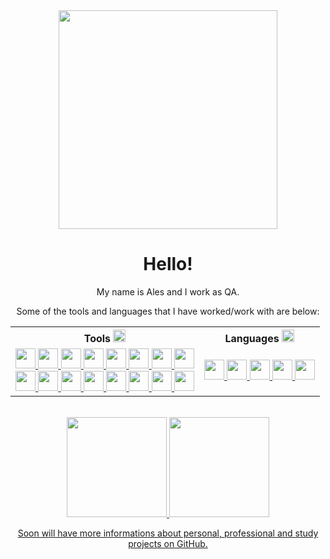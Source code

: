<div align="center">
  <picture>
    <source media="(prefers-color-scheme: dark)" srcset="https://media.tenor.com/7rMJZKO5CYYAAAAC/baby-yoda-hi.gif" width="350">
    <img src="https://media.tenor.com/ddf8w0Z84ucAAAAC/mandalorian-baby-yoda.gif" width="350">
  </picture>
  <h1>Hello!</h1>
  <p>My name is Ales and I work as QA.</p>
  <p>Some of the tools and languages that I have worked/work with are below:</p>
  <table>
    <tr>
      <th>
        <b>Tools</b>
        <img height="20" width="20" src="https://www.svgrepo.com/show/375914/tools.svg"/>
      </th>
      <th>
        <b>Languages</b>
        <img height="20" width="20" src="https://www.svgrepo.com/show/294200/coding-programming-language.svg"/>
      </th>
    </tr>
    <tr>
      <td>
        <a href="https://bitbucket.org" title="Bitbuecket">
        <img height="32" width="32" src="https://cdn.jsdelivr.net/gh/devicons/devicon/icons/bitbucket/bitbucket-original.svg"/>
        </a>
        <a href="https://www.atlassian.com/br/software/confluence" title="Confluence"> 
        <img height="32" width="32" src="https://cdn.jsdelivr.net/gh/devicons/devicon/icons/confluence/confluence-original.svg"/>
        </a>
        <a href="https://www.atlassian.com/br/software/jira" title="Jira">
        <img height="32" width="32" src="https://cdn.jsdelivr.net/gh/devicons/devicon/icons/jira/jira-original.svg"/>
        </a>
        <a href="https://azure.microsoft.com/pt-br/products/devops" title="Azure DevOps">
        <img height="32" width="32" src="https://www.svgrepo.com/show/448271/azure-devops.svg"/>
        </a>
        <a href="https://visualstudio.microsoft.com/" title="Visual Studio">
        <img height="32" width="32" src="https://cdn.jsdelivr.net/gh/devicons/devicon/icons/visualstudio/visualstudio-plain.svg"/>
        </a>
        <a href="https://code.visualstudio.com/download" title="Visual Studio Code">
        <img height="32" width="32" src="https://cdn.jsdelivr.net/gh/devicons/devicon/icons/vscode/vscode-original.svg"/>
        </a>
        <a href="https://www.cypress.io" title="Cypress">
        <img height="32" width="32" src="https://avatars.githubusercontent.com/u/8908513?s=200&v=4"/>
        </a>
        <a href="https://smartbear.com/product/testcomplete/" title="TestComplete">
        <img height="32" width="32" src="https://avatars.githubusercontent.com/u/38893780?s=200&v=4"/>
        </a>
        <br>
        <a href="https://eslint.org" title="ESLint">
        <img height="32" width="32" src="https://cdn.jsdelivr.net/gh/devicons/devicon/icons/eslint/eslint-original.svg"/>
        </a>
        <a href="https://git-scm.com" title="Git">
        <img height="32" width="32" src="https://cdn.jsdelivr.net/gh/devicons/devicon/icons/git/git-original.svg"/>
        </a>
        <a href="https://github.com" title="GitHub">
        <img height="32" width="32" src="https://www.svgrepo.com/show/445786/github.svg"/>
        </a>
        <a href="https://nodejs.org/en" title="Node.js">
        <img height="32" width="32" src="https://cdn.jsdelivr.net/gh/devicons/devicon/icons/nodejs/nodejs-original.svg"/>
        </a>
        <a href="https://www.npmjs.com" title="npm">
        <img height="32" width="32" src="https://cdn.jsdelivr.net/gh/devicons/devicon/icons/npm/npm-original-wordmark.svg"/>
        </a>
        <a href="https://www.jenkins.io" title="Jenkins">
        <img height="32" width="32" src="https://cdn.jsdelivr.net/gh/devicons/devicon/icons/jenkins/jenkins-original.svg"/>
        </a>
        <a href="https://www.postman.com" title="Postman">
        <img height="32" width="32" src="https://www.svgrepo.com/show/354202/postman-icon.svg"/>
        </a>
        <a href="https://openvpn.net/" title="OpenVPN">
        <img height="32" width="32" src="https://cdn.worldvectorlogo.com/logos/openvpn-2.svg"/>
        </a>
      </td>
      <td>
        <a href="https://www.w3schools.com/c/c_intro.php" title="C">
        <img height="32" width="32" src="https://cdn.jsdelivr.net/gh/devicons/devicon/icons/c/c-original.svg"/>
        </a>
        <a href="https://learn.microsoft.com/en-us/dotnet/csharp/" title="C#">
        <img height="32" width="32" src="https://cdn.jsdelivr.net/gh/devicons/devicon/icons/csharp/csharp-original.svg"/>
        </a>
        <a href="https://developer.mozilla.org/en-US/docs/Learn/JavaScript" title="JavaScript">
        <img height="32" width="32" src="https://cdn.jsdelivr.net/gh/devicons/devicon/icons/javascript/javascript-original.svg"/>
        </a>
        <a href="https://developer.mozilla.org/en-US/docs/Web/CSS" title="CSS">
        <img height="32" width="32" src="https://cdn.jsdelivr.net/gh/devicons/devicon/icons/css3/css3-original.svg"/>
        </a>
        <a href="https://developer.mozilla.org/en-US/docs/Web/HTML" title="HTML">
        <img height="32" width="32" src="https://cdn.jsdelivr.net/gh/devicons/devicon/icons/html5/html5-original.svg"/>
        </a>
      </td>
    </tr>
  </table>
  <br>
  <div>
    <a href="https://github.com/alesjnr">
    <img height="160" src="https://github-readme-stats.vercel.app/api?username=alesjnr&theme=ayu-mirage&show_icons=true&count_private=true"/>
    <img height="160" src="https://github-readme-stats.vercel.app/api/top-langs/?username=alesjnr&theme=ayu-mirage&layout=compact)](https://github.com/anuraghazra/github-readme-stats"/>
  </div>
  <p>Soon will have more informations about personal, professional and study projects on GitHub.</p>
</div>
